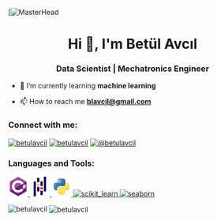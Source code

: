 [![MasterHead](https://i.giphy.com/media/v1.Y2lkPTc5MGI3NjExYWo2aXV1Ym5jamZrbjBkaHhjdnJzenZqOTB4dGZweHV1NnVkd3dzMyZlcD12MV9pbnRlcm5hbF9naWZfYnlfaWQmY3Q9Zw/L1R1tvI9svkIWwpVYr/giphy.gif)
<h1 align="center">Hi 👋, I'm Betül Avcıl</h1>
<h3 align="center">Data Scientist | Mechatronics Engineer</h3>

- 🌱 I’m currently learning **machine learning**

- 📫 How to reach me **blavcil@gmail.com**


<h3 align="left">Connect with me:</h3>
<p align="left">
<a href="https://linkedin.com/in/betulavcil" target="blank"><img align="center" src="https://raw.githubusercontent.com/rahuldkjain/github-profile-readme-generator/master/src/images/icons/Social/linked-in-alt.svg" alt="betulavcil" height="30" width="40" /></a>
<a href="https://kaggle.com/betulavcil" target="blank"><img align="center" src="https://raw.githubusercontent.com/rahuldkjain/github-profile-readme-generator/master/src/images/icons/Social/kaggle.svg" alt="betulavcil" height="30" width="40" /></a>
<a href="https://medium.com/@betulavcil" target="blank"><img align="center" src="https://raw.githubusercontent.com/rahuldkjain/github-profile-readme-generator/master/src/images/icons/Social/medium.svg" alt="@betulavcil" height="30" width="40" /></a>
</p>

<h3 align="left">Languages and Tools:</h3>
<p align="left"> <a href="https://www.w3schools.com/cs/" target="_blank" rel="noreferrer"> <img src="https://raw.githubusercontent.com/devicons/devicon/master/icons/csharp/csharp-original.svg" alt="csharp" width="40" height="40"/> </a> <a href="https://pandas.pydata.org/" target="_blank" rel="noreferrer"> <img src="https://raw.githubusercontent.com/devicons/devicon/2ae2a900d2f041da66e950e4d48052658d850630/icons/pandas/pandas-original.svg" alt="pandas" width="40" height="40"/> </a> <a href="https://www.python.org" target="_blank" rel="noreferrer"> <img src="https://raw.githubusercontent.com/devicons/devicon/master/icons/python/python-original.svg" alt="python" width="40" height="40"/> </a> <a href="https://scikit-learn.org/" target="_blank" rel="noreferrer"> <img src="https://upload.wikimedia.org/wikipedia/commons/0/05/Scikit_learn_logo_small.svg" alt="scikit_learn" width="40" height="40"/> </a> <a href="https://seaborn.pydata.org/" target="_blank" rel="noreferrer"> <img src="https://seaborn.pydata.org/_images/logo-mark-lightbg.svg" alt="seaborn" width="40" height="40"/> </a> </p>

<p><img align="left" src="https://github-readme-stats.vercel.app/api/top-langs?username=betulavcil&show_icons=true&locale=en&layout=compact" alt="betulavcil" /></p>

<p>&nbsp;<img align="center" src="https://github-readme-stats.vercel.app/api?username=betulavcil&show_icons=true&locale=en" alt="betulavcil" /></p>

